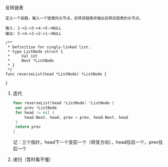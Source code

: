 反转链表

```
定义一个函数，输入一个链表的头节点，反转该链表并输出反转后链表的头节点。
```

```
输入: 1->2->3->4->5->NULL
输出: 5->4->3->2->1->NULL
```

```
/**
 * Definition for singly-linked list.
 * type ListNode struct {
 *     Val int
 *     Next *ListNode
 * }
 */
func reverseList(head *ListNode) *ListNode {

}
```

1. 迭代

   ```go
   func reverseList(head *ListNode) *ListNode {
   	var prev *ListNode
   	for head != nil {
   		head.Next, head, prev = prev, head.Next, head
   	}
   	return prev
   }
   ```

   记：三个指针，head下一个变前一个（转变方向），head往后一个，prev往后一个

2. 递归（暂时看不懂）

   
